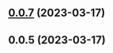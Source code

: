 ## [0.0.7](https://github.com/Unnamed-GameDev-Studio/postapoc/compare/v0.0.5...v0.0.7) (2023-03-17)



## 0.0.5 (2023-03-17)



